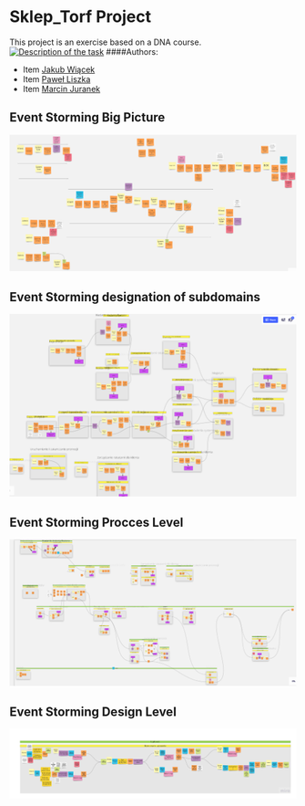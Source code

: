 # Sklep_Torf Project
This project is an exercise based on a DNA course.
[![Description of the task](http://ismartdev.pl/dna-zadania/dna-zadania-wstep/)]()
####Authors:
- Item [Jakub Wiącek](https://www.linkedin.com/in/jakub-wi%C4%85cek-512551b6/ "Jakub Wiącek")
- Item [Paweł Liszka](https://pl.linkedin.com/in/pawe%C5%82-liszka-a88240184?trk=people-guest_profile-result-card_result-card_full-click "Paweł Liszka")
- Item [Marcin Juranek](https://www.linkedin.com/in/marcin-juranek-abb09899/ "Marcin Juranek")

## Event Storming Big Picture
[![](https://github.com/marcinJ81/Sklep_Torf/blob/master/ES_image/ESBP_main.PNG)](https://github.com/marcinJ81/Sklep_Torf/blob/master/ES_image/ESBP_main.PNG "Big Picture")

## Event Storming designation of subdomains
[![](https://github.com/marcinJ81/Sklep_Torf/blob/master/ES_image/SB_ekran_glowny.PNG)](https://github.com/marcinJ81/Sklep_Torf/blob/master/ES_image/SB_ekran_glowny.PNG "Subdomains")

## Event Storming Procces Level
[![](https://github.com/marcinJ81/Sklep_Torf/blob/master/ES_image/BC_glowny_widok.PNG)](https://github.com/marcinJ81/Sklep_Torf/blob/master/ES_image/BC_glowny_widok.PNG "Procces Level")

## Event Storming Design Level
[![](https://github.com/marcinJ81/Sklep_Torf/blob/master/ES_image/ES_DL_User.jpg)](https://github.com/marcinJ81/Sklep_Torf/blob/master/ES_image/ES_DL_User.jpg "First BC in Design Level")
